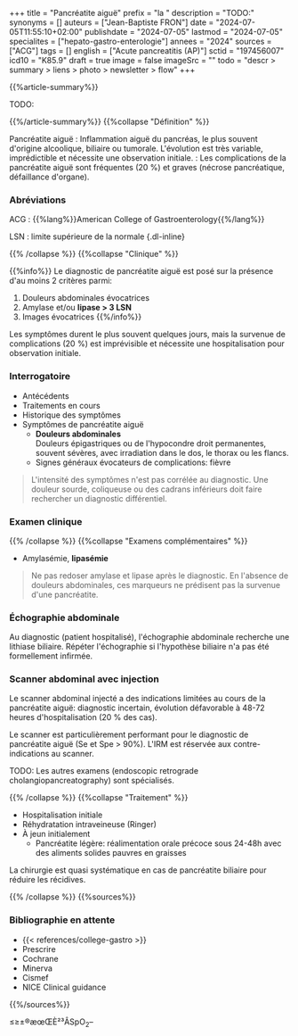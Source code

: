 +++
title = "Pancréatite aiguë"
prefix = "la "
description = "TODO:"
synonyms = []
auteurs = ["Jean-Baptiste FRON"]
date = "2024-07-05T11:55:10+02:00"
publishdate = "2024-07-05"
lastmod = "2024-07-05"
specialites = ["hepato-gastro-enterologie"]
annees = "2024"
sources = ["ACG"]
tags = []
english = ["Acute pancreatitis (AP)"]
sctid = "197456007"
icd10 = "K85.9"
draft = true
image = false
imageSrc = ""
todo = "descr > summary > liens > photo > newsletter > flow"
+++

{{%article-summary%}}

TODO:

{{%/article-summary%}}
{{%collapse "Définition" %}}

Pancréatite aiguë
: Inflammation aiguë du pancréas, le plus souvent d'origine alcoolique, biliaire ou tumorale. L'évolution est très variable, imprédictible et nécessite une observation initiale.
: Les complications de la pancréatite aiguë sont fréquentes (20 %) et graves (nécrose pancréatique, défaillance d'organe).

### Abréviations

ACG
: {{%lang%}}American College of Gastroenterology{{%/lang%}}

LSN
: limite supérieure de la normale
{.dl-inline}

{{% /collapse %}}
{{%collapse "Clinique" %}}

{{%info%}}
Le diagnostic de pancréatite aiguë est posé sur la présence d'au moins 2 critères parmi:

1. Douleurs abdominales évocatrices
2. Amylase et/ou **lipase > 3 LSN**
3. Images évocatrices
{{%/info%}}

Les symptômes durent le plus souvent quelques jours, mais la survenue de complications (20 %) est imprévisible et nécessite une hospitalisation pour observation initiale.

### Interrogatoire

- Antécédents
- Traitements en cours
- Historique des symptômes
- Symptômes de pancréatite aiguë
  - **Douleurs abdominales**  
    Douleurs épigastriques ou de l'hypocondre droit permanentes, souvent sévères, avec irradiation dans le dos, le thorax ou les flancs.
  - Signes généraux évocateurs de complications: fièvre

> L'intensité des symptômes n'est pas corrélée au diagnostic. Une douleur sourde, coliqueuse ou des cadrans inférieurs doit faire rechercher un diagnostic différentiel.

### Examen clinique

{{% /collapse %}}
{{%collapse "Examens complémentaires" %}}

- Amylasémie, **lipasémie**

> Ne pas redoser amylase et lipase après le diagnostic. En l'absence de douleurs abdominales, ces marqueurs ne prédisent pas la survenue d'une pancréatite.

### Échographie abdominale

Au diagnostic (patient hospitalisé), l'échographie abdominale recherche une lithiase biliaire. Répéter l'échographie si l'hypothèse biliaire n'a pas été formellement infirmée.

### Scanner abdominal avec injection

Le scanner abdominal injecté a des indications limitées au cours de la pancréatite aiguë: diagnostic incertain, évolution défavorable à 48-72 heures d'hospitalisation (20 % des cas).

Le scanner est particulièrement performant pour le diagnostic de pancréatite aiguë (Se et Spe > 90%). L'IRM est réservée aux contre-indications au scanner.

TODO: Les autres examens (endoscopic retrograde cholangiopancreatography) sont spécialisés.

{{% /collapse %}}
{{%collapse "Traitement" %}}

- Hospitalisation initiale
- Réhydratation intraveineuse (Ringer)
- À jeun initialement
  - Pancréatite légère: réalimentation orale précoce sous 24-48h avec des aliments solides pauvres en graisses

La chirurgie est quasi systématique en cas de pancréatite biliaire pour réduire les récidives.

{{% /collapse %}}
{{%sources%}}



### Bibliographie en attente

- {{< references/college-gastro >}}
- Prescrire
- Cochrane
- Minerva
- Cismef
- NICE Clinical guidance

{{%/sources%}}

≤≥±®æœŒÈ²³ÂSpO<sub>2</sub>–
